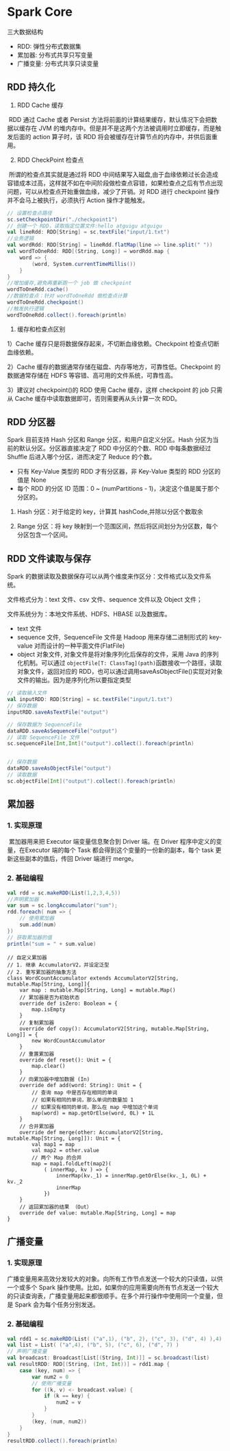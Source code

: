 # Spark Core

三大数据结构

- RDD: 弹性分布式数据集
- 累加器: 分布式共享只写变量
- 广播变量: 分布式共享只读变量

## RDD 持久化

1. RDD Cache 缓存

​ RDD 通过 Cache 或者 Persist 方法将前面的计算结果缓存，默认情况下会把数据以缓存在 JVM 的堆内存中。但是并不是这两个方法被调用时立即缓存，而是触发后面的 action 算子时，该 RDD 将会被缓存在计算节点的内存中，并供后面重用。

2. RDD CheckPoint 检查点

​ 所谓的检查点其实就是通过将 RDD 中间结果写入磁盘,由于血缘依赖过长会造成容错成本过高，这样就不如在中间阶段做检查点容错，如果检查点之后有节点出现问题，可以从检查点开始重做血缘，减少了开销。对 RDD 进行 checkpoint 操作并不会马上被执行，必须执行 Action 操作才能触发。

```scala
// 设置检查点路径
sc.setCheckpointDir("./checkpoint1")
// 创建一个 RDD，读取指定位置文件:hello atguigu atguigu
val lineRdd: RDD[String] = sc.textFile("input/1.txt")
//业务逻辑
val wordRdd: RDD[String] = lineRdd.flatMap(line => line.split(" "))
val wordToOneRdd: RDD[(String, Long)] = wordRdd.map {
    word => {
        (word, System.currentTimeMillis())
    } 
}
//增加缓存,避免再重新跑一个 job 做 checkpoint
wordToOneRdd.cache()
//数据检查点：针对 wordToOneRdd 做检查点计算
wordToOneRdd.checkpoint()
//触发执行逻辑
wordToOneRdd.collect().foreach(println)
```

1. 缓存和检查点区别

1）Cache 缓存只是将数据保存起来，不切断血缘依赖。Checkpoint 检查点切断血缘依赖。

2）Cache 缓存的数据通常存储在磁盘、内存等地方，可靠性低。Checkpoint 的数据通常存储在 HDFS 等容错、高可用的文件系统，可靠性高。

3）建议对 checkpoint()的 RDD 使用 Cache 缓存，这样 checkpoint 的 job 只需从 Cache 缓存中读取数据即可，否则需要再从头计算一次 RDD。

## RDD 分区器

 Spark 目前支持 Hash 分区和 Range 分区，和用户自定义分区。Hash 分区为当前的默认分区。分区器直接决定了 RDD 中分区的个数、RDD 中每条数据经过 Shuffle 后进入哪个分区，进而决定了 Reduce 的个数。

- 只有 Key-Value 类型的 RDD 才有分区器，非 Key-Value 类型的 RDD 分区的值是 None
- 每个 RDD 的分区 ID 范围：0 ~ (numPartitions - 1)，决定这个值是属于那个分区的。

1. Hash 分区：对于给定的 key，计算其 hashCode,并除以分区个数取余

2. Range 分区：将 key 映射到一个范围区间，然后将区间划分为分区数，每个分区包含一个区间。

## RDD 文件读取与保存

Spark 的数据读取及数据保存可以从两个维度来作区分：文件格式以及文件系统。

文件格式分为：text 文件、csv 文件、sequence 文件以及 Object 文件；

文件系统分为：本地文件系统、HDFS、HBASE 以及数据库。

- text 文件
- sequence 文件, ​ SequenceFile 文件是 Hadoop 用来存储二进制形式的 key-value 对而设计的一种平面文件(FlatFile)
- object 对象文件,  对象文件是将对象序列化后保存的文件，采用 Java 的序列化机制。可以通过 `objectFile[T: ClassTag](path)`函数接收一个路径，读取对象文件，返回对应的 RDD，也可以通过调用saveAsObjectFile()实现对对象文件的输出。因为是序列化所以要指定类型

```scala
// 读取输入文件
val inputRDD: RDD[String] = sc.textFile("input/1.txt")
// 保存数据
inputRDD.saveAsTextFile("output")

// 保存数据为 SequenceFile
dataRDD.saveAsSequenceFile("output")
// 读取 SequenceFile 文件
sc.sequenceFile[Int,Int]("output").collect().foreach(println)


// 保存数据
dataRDD.saveAsObjectFile("output")
// 读取数据
sc.objectFile[Int]("output").collect().foreach(println)

```

## 累加器

### 1. 实现原理

​ 累加器用来把 Executor 端变量信息聚合到 Driver 端。在 Driver 程序中定义的变量，在Executor 端的每个 Task 都会得到这个变量的一份新的副本，每个 task 更新这些副本的值后，传回 Driver 端进行 merge。

### 2. 基础编程

```scala
val rdd = sc.makeRDD(List(1,2,3,4,5))
//声明累加器
var sum = sc.longAccumulator("sum");
rdd.foreach( num => {
    // 使用累加器
    sum.add(num)
})
// 获取累加器的值
println("sum = " + sum.value)
```

```自定义累加器
// 自定义累加器
// 1. 继承 AccumulatorV2，并设定泛型
// 2. 重写累加器的抽象方法
class WordCountAccumulator extends AccumulatorV2[String, mutable.Map[String, Long]]{
    var map : mutable.Map[String, Long] = mutable.Map()
    // 累加器是否为初始状态
    override def isZero: Boolean = {
        map.isEmpty
    }
    // 复制累加器
    override def copy(): AccumulatorV2[String, mutable.Map[String, Long]] = {
        new WordCountAccumulator
    }
    // 重置累加器
    override def reset(): Unit = {
        map.clear()
    }
    // 向累加器中增加数据 (In)
    override def add(word: String): Unit = {
        // 查询 map 中是否存在相同的单词
        // 如果有相同的单词，那么单词的数量加 1
        // 如果没有相同的单词，那么在 map 中增加这个单词
        map(word) = map.getOrElse(word, 0L) + 1L
    } 
    // 合并累加器
    override def merge(other: AccumulatorV2[String, mutable.Map[String, Long]]): Unit = {
        val map1 = map
        val map2 = other.value
        // 两个 Map 的合并
        map = map1.foldLeft(map2)(
            ( innerMap, kv ) => {
                innerMap(kv._1) = innerMap.getOrElse(kv._1, 0L) + kv._2
                innerMap
            }) 
    }
    // 返回累加器的结果 （Out）
    override def value: mutable.Map[String, Long] = map
}
```

## 广播变量

### 1. 实现原理

​ 广播变量用来高效分发较大的对象。向所有工作节点发送一个较大的只读值，以供一个或多个 Spark 操作使用。比如，如果你的应用需要向所有节点发送一个较大的只读查询表，广播变量用起来都很顺手。在多个并行操作中使用同一个变量，但是 Spark 会为每个任务分别发送。

### 2. 基础编程

```scala
val rdd1 = sc.makeRDD(List( ("a",1), ("b", 2), ("c", 3), ("d", 4) ),4)
val list = List( ("a",4), ("b", 5), ("c", 6), ("d", 7) )
// 声明广播变量
val broadcast: Broadcast[List[(String, Int)]] = sc.broadcast(list)
val resultRDD: RDD[(String, (Int, Int))] = rdd1.map {
    case (key, num) => {
        var num2 = 0
        // 使用广播变量
        for ((k, v) <- broadcast.value) {
            if (k == key) {
                num2 = v
            }
        }
        (key, (num, num2))
    } 
}
resultRDD.collect().foreach(println)
```

